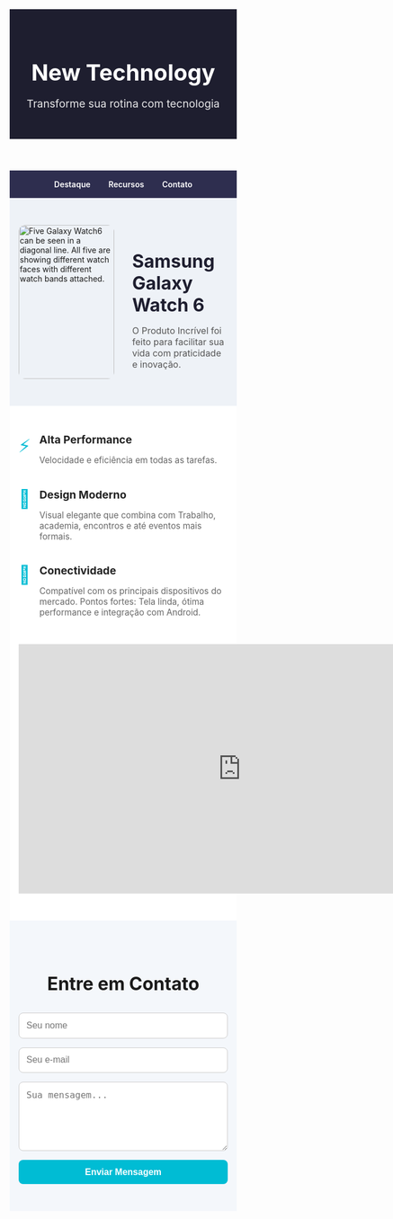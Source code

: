 <!DOCTYPE html>
<html lang="pt-BR">
<head>
  <meta charset="UTF-8" />
  <meta name="viewport" content="width=device-width, initial-scale=1" />
  <title>New Technology</title>
  <link href="https://fonts.googleapis.com/css2?family=Poppins:wght@400;600;700&display=swap" rel="stylesheet" />
  <style>
    * {
      margin: 0;
      padding: 0;
      box-sizing: border-box;
    }

    body {
      font-family: 'Poppins', sans-serif;
      line-height: 1.6;
      background-color: #f9fafe;
      color: #333;
      scroll-behavior: smooth;
    }

    header {
      background-color: #1e1e2f;
      color: white;
      padding: 2rem 1rem;
      text-align: center;
    }

    header h1 {
      font-size: 2.5rem;
      margin-bottom: 0.5rem;
    }

    header p {
      font-size: 1.2rem;
      opacity: 0.9;
    }

    nav {
      background-color: #2e2e4f;
      padding: 1rem;
      display: flex;
      justify-content: center;
      gap: 2rem;
    }

    nav a {
      color: #ffffff;
      text-decoration: none;
      font-weight: 600;
      transition: color 0.3s ease;
    }

    nav a:hover {
      color: #00bcd4;
    }

    .destaque {
      padding: 3rem 1rem;
      background-color: #eef2f7;
    }

    .grid-destaque {
      display: grid;
      grid-template-columns: 1fr 1fr;
      gap: 2rem;
      align-items: center;
      max-width: 1100px;
      margin: auto;
    }

    .grid-destaque img {
      width: 100%;
      border-radius: 12px;
    }

    .info-produto h2 {
      font-size: 2rem;
      color: #1e1e2f;
      margin-bottom: 1rem;
    }

    .info-produto p {
      font-size: 1rem;
      color: #555;
    }

    .recursos {
      padding: 3rem 1rem;
      background-color: #ffffff;
    }

    .flex-recursos {
      display: flex;
      gap: 2rem;
      align-items: center;
      justify-content: space-between;
      flex-wrap: wrap;
      max-width: 1100px;
      margin: auto;
    }

    .lista-recursos {
      flex: 1;
      display: flex;
      flex-direction: column;
      gap: 1.5rem;
    }

    .recurso {
      display: flex;
      align-items: flex-start;
      gap: 1rem;
    }

    .recurso span {
      font-size: 2rem;
      color: #00bcd4;
    }

    .recurso h3 {
      margin: 0;
      font-size: 1.2rem;
      color: #222;
    }

    .recurso p {
      color: #666;
      font-size: 0.95rem;
    }

    .imagem-recursos {
      flex: 1;
      text-align: center;
    }

    .imagem-recursos img {
      max-width: 100%;
      border-radius: 12px;
      box-shadow: 0 4px 12px rgba(0, 0, 0, 0.1);
    }

    .contato {
      padding: 3rem 1rem;
      background-color: #f4f7fb;
      max-width: 800px;
      margin: auto;
    }

    .contato h2 {
      text-align: center;
      margin-bottom: 2rem;
      font-size: 2rem;
    }

    form {
      display: flex;
      flex-direction: column;
      gap: 1rem;
    }

    input, textarea {
      padding: 0.8rem;
      border: 1px solid #ccc;
      border-radius: 8px;
      font-size: 1rem;
    }

    button {
      background-color: #00bcd4;
      color: white;
      padding: 0.8rem;
      border: none;
      border-radius: 8px;
      font-weight: bold;
      font-size: 1rem;
      cursor: pointer;
      transition: background-color 0.3s ease;
    }

    button:hover {
      background-color: #0197a6;
    }

    @media (max-width: 768px) {
      .grid-destaque {
        grid-template-columns: 1fr;
        text-align: center;
      }

      .flex-recursos {
        flex-direction: column;
        align-items: center;
        text-align: center;
      }

      .recurso {
        justify-content: center;
      }
    }
  </style>
</head>
<body>
  <header>
    <h1>New Technology</h1>
    <p>Transforme sua rotina com tecnologia</p>
  </header>

  <nav>
    <a href="#destaque">Destaque</a>
    <a href="#recursos">Recursos</a>
    <a href="#contato">Contato</a>
  </nav>

  <section class="destaque" id="destaque">
    <div class="grid-destaque">
      <img src="https://images.samsung.com/pt/galaxy-watch6/feature/galaxy-watch6-kv-pc.jpg" alt="Five Galaxy Watch6 can be seen in a diagonal line. All five are showing different watch faces with different watch bands attached.">
      <div class="info-produto">
        <h2>Samsung Galaxy Watch 6</h2>
        <p>O Produto Incrível foi feito para facilitar sua vida com praticidade e inovação.</p>
      </div>
    </div>
  </section>

  <section class="recursos" id="recursos">
    <div class="flex-recursos">
      <div class="lista-recursos">
        <div class="recurso">
          <span>⚡</span>
          <div>
            <h3>Alta Performance</h3>
            <p>Velocidade e eficiência em todas as tarefas.</p>
          </div>
        </div>
        <div class="recurso">
          <span>🎨</span>
          <div>
            <h3>Design Moderno</h3>
            <p>Visual elegante que combina com Trabalho, academia, encontros e até eventos mais formais.</p>
          </div>
        </div>
        <div class="recurso">
          <span>🔗</span>
          <div>
            <h3>Conectividade</h3>
            <p>Compatível com os principais dispositivos do mercado. Pontos fortes: Tela linda, ótima performance e integração com Android.</p>
          </div>
        </div>
      </div>
      <div class="imagem-recursos">
        <iframe width="789" height="444" src="https://www.youtube.com/embed/2vOceSQXjvA" 
        title="Galaxy Watch6 | Watch6 Classic: Official Unboxing | Samsung​" 
        frameborder="0" 
        allow="accelerometer; autoplay; clipboard-write; encrypted-media; gyroscope; picture-in-picture; web-share" 
        referrerpolicy="strict-origin-when-cross-origin" allowfullscreen></iframe>
      </div>
    </div>
  </section>

  <section class="contato" id="contato">
    <h2>Entre em Contato</h2>
    <form>
      <input type="text" placeholder="Seu nome" required />
      <input type="email" placeholder="Seu e-mail" required />
      <textarea rows="5" placeholder="Sua mensagem..." required></textarea>
      <button type="submit">Enviar Mensagem</button>
    </form>
  </section>
</body>
</html>
